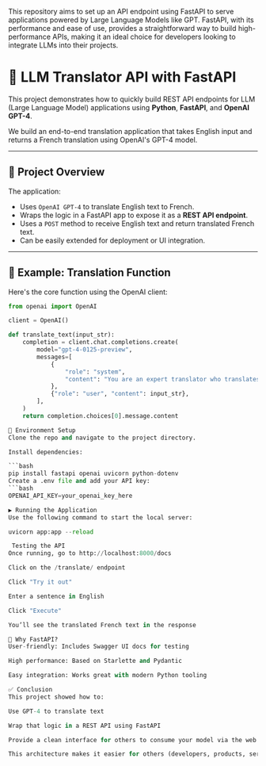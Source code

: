 This repository aims to set up an API endpoint using FastAPI to serve applications powered by Large Language Models like GPT. FastAPI, with its performance and ease of use, provides a straightforward way to build high-performance APIs, making it an ideal choice for developers looking to integrate LLMs into their projects.

# 🧠 LLM Translator API with FastAPI

This project demonstrates how to quickly build REST API endpoints for LLM (Large Language Model) applications using **Python**, **FastAPI**, and **OpenAI GPT-4**.

We build an end-to-end translation application that takes English input and returns a French translation using OpenAI's GPT-4 model.

---

## 🚀 Project Overview

The application:

- Uses `OpenAI GPT-4` to translate English text to French.
- Wraps the logic in a FastAPI app to expose it as a **REST API endpoint**.
- Uses a `POST` method to receive English text and return translated French text.
- Can be easily extended for deployment or UI integration.

---

## 🧾 Example: Translation Function

Here's the core function using the OpenAI client:

```python
from openai import OpenAI

client = OpenAI()

def translate_text(input_str):
    completion = client.chat.completions.create(
        model="gpt-4-0125-preview",
        messages=[
            {
                "role": "system",
                "content": "You are an expert translator who translates text from english to french and only return translated text",
            },
            {"role": "user", "content": input_str},
        ],
    )
    return completion.choices[0].message.content

🔧 Environment Setup
Clone the repo and navigate to the project directory.

Install dependencies:

```bash
pip install fastapi openai uvicorn python-dotenv
Create a .env file and add your API key:
```bash
OPENAI_API_KEY=your_openai_key_here

▶️ Running the Application
Use the following command to start the local server:

uvicorn app:app --reload

 Testing the API
Once running, go to http://localhost:8000/docs

Click on the /translate/ endpoint

Click "Try it out"

Enter a sentence in English

Click "Execute"

You’ll see the translated French text in the response

📌 Why FastAPI?
User-friendly: Includes Swagger UI docs for testing

High performance: Based on Starlette and Pydantic

Easy integration: Works great with modern Python tooling

✅ Conclusion
This project showed how to:

Use GPT-4 to translate text

Wrap that logic in a REST API using FastAPI

Provide a clean interface for others to consume your model via the web

This architecture makes it easier for others (developers, products, services) to interact with your LLM applications in a scalable and accessible way.